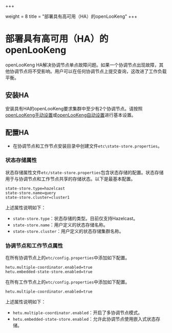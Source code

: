 +++

weight = 8
title = "部署具有高可用（HA）的openLooKeng"
+++

# 部署具有高可用（HA）的openLooKeng

openLooKeng HA解决协调节点单点故障问题。如果一个协调节点出现故障，其他协调节点将不受影响。用户可以在任何协调节点上提交查询，这改进了工作负载平衡。

## 安装HA

安装具有HA的openLooKeng要求集群中至少有2个协调节点。请按照[openLooKeng手动设置](deployment.html)或[openLooKeng自动设置](deployment-auto.html)进行基本设置。

## 配置HA

- 在协调节点和工作节点安装目录中创建文件`etc\state-store.properties`。

### 状态存储属性

状态存储属性文件`etc/state-store.properties`包含状态存储的配置。状态存储用于与协调节点和工作节点共享的存储状态。以下是最基本配置。

```{.none}
state-store.type=hazelcast
state-store.name=query
state-store.cluster=cluster1
```

上述属性说明如下：

- `state-store.type`：状态存储的类型。目前仅支持Hazelcast。
- `state-store.name`：用户定义的状态存储名称。
- `state-store.cluster`：用户定义的状态存储集群名称。

### 协调节点和工作节点属性

在所有协调节点上的`etc/config.properties`中添加如下配置。

```{.none}
hetu.multiple-coordinator.enabled=true
hetu.embedded-state-store.enabled=true
```

在所有工作节点上的`etc/config.properties`中添加如下配置。

```{.none}
hetu.multiple-coordinator.enabled=true
```

上述属性说明如下：

- `hetu.multiple-coordinator.enabled`：开启了多协调节点模式。
- `hetu.embedded-state-store.enabled`：允许此协调节点使用嵌入式状态存储。